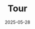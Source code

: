 ---
title: Tour
date: 2025-05-28
type: landing
sections:
  - block: slider
    content:
      slides:
        - title: 👋 Welcome to the SMPL
          content: Here, we are trying to learn from **Living** machinery...
          align: center
          background:
            image:
              filename: coders.jpg
              filters:
                brightness: 0.7
            position: right
            color: "#666"
        - title: Swimming Bacteria - Microswimmer
          content: Just as Aristotle once pondered why humans swing their arms while walking, we wonder for what E. coli do wobble spontaneously as they swim.
          align: left
          background:
            image:
              filename: wobble.png
              filters:
                brightness: 0.7
            position: center
            color: "#555"
        - title: Swimming in Complex Environments
          content: Comlex fluids, versatile boundaries, confinements
          align: right
          background:
            image:
              filename: welcome.jpg
              filters:
                brightness: 0.5
            position: center
            color: "#333"
          link:
            icon: graduation-cap
            icon_pack: fas
            text: Join Us
            url: ../contact/
        - title: Dynamics of actin filamen in simple and biological flows
          content: Comlex fluids, versatile boundaries, confinements
          align: right
          background:
            image:
              filename: FlowingAF.png
              filters:
                brightness: 0.5
            position: center
            color: "#333"
          link:
            icon: graduation-cap
            icon_pack: fas
            text: Join Us
            url: ../contact/    
    design:
      slide_height: ""
      is_fullscreen: true
      loop: false
      interval: 2000
  - block: collection
    content:
      title: Soft Active Matter
      text: "Soft matter and biophysics fall under the realm of soft condensed matter physics. In 1991, the renowned theoretical physicist Pierre-Gilles de Gennes won the Nobel Prize in Physics and delivered his lecture on *Soft Matter*, thrusting this discipline into the spotlight. He brought attention to a diverse array of everyday yet often overlooked materials—such as droplets, glue, plastics, soap bubbles, biological membranes, and soft tissues in living organisms—systems once dismissed by physicists as “dirty” and unworthy of rigorous study. De Gennes transformed these into subjects of physical laws and equations, captivating generations of scientists and technologists with his unique academic charisma, compelling research style, and personal charm. Over the past two decades, building on classical soft matter physics, the physics of *active matter*—or *living matter*—has emerged as a dynamic frontier, becoming a cornerstone of condensed matter physics due to its rich and profound implications.
      
      Established in 2009, the Soft Matter Physics Laboratory (SMPL) at Northwest University’s School of Physics is led by key faculty members, including Professor Guangyin Jing, Professor Yanan Liu, and Associate Professor Hao Luo. The lab focuses on the emerging interdisciplinary frontiers of active matter physics and non-equilibrium physics. It investigates novel phenomena and physical mechanisms in soft matter and biophysics, with applications in swarm intelligence and medical health. Using living active matter, microorganisms, and cells as model systems, the lab employs advanced platforms such as microscopic optical imaging, pattern recognition, and independently developed technologies like high-resolution microswimmer tracking and digital microfluidic chips. By integrating perspectives from condensed matter physics, statistical physics, fluid dynamics, molecular biology, numerical computation, and mathematical modeling, the lab explores autonomous motion at small scales, elucidates the non-equilibrium characteristics of “active” energy input and conversion at the microscale, and investigates fascinating phenomena and profound questions related to information processing, feedback, and control in the intelligence of simple life forms. The lab seeks to uncover the physical principles and laws governing the transition from simple to complex and from individual to collective behaviors in active matter during life processes, as well as the evolution of life forms from lower to higher stages. These insights aim to provide physical foundations and technological solutions for practical challenges in medical health." 
  - block: collection
    content:
      title: Swimming gaits of growing bacteria
      text: "How the bacteria behave when subjected to flow, boundary and at different phenotype?"
      image:
        filename: images/group2020.jpg
      count: 5
      filters:
        folders:
          - publication
        publication_type: article
---